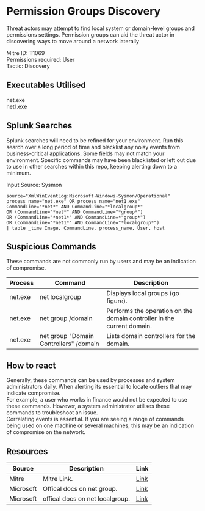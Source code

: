 # Permission Groups Discovery
Threat actors may attempt to find local system or domain-level groups and permissions settings. Permission groups can aid the threat actor in discovering ways to move around a network laterally

Mitre ID: T1069  
Permissions required: User    
Tactic: Discovery  

## Executables Utilised
net.exe  
net1.exe

## Splunk Searches
Splunk searches will need to be refined for your environment. Run this search over a long period of time and blacklist any noisy events from business-critical applications. Some fields may not match your environment. Specific commands may have been blacklisted or left out due to use in other searches within this repo, keeping alerting down to a minimum.

Input Source: Sysmon
```
source="XmlWinEventLog:Microsoft-Windows-Sysmon/Operational"
process_name="net.exe" OR process_name="net1.exe"
CommandLine="*net*" AND CommandLine="*localgroup*"
OR (CommandLine="*net*" AND CommandLine="*group*")
OR (CommandLine="*net1*" AND CommandLine=*"group*")
OR (CommandLine="*net1*" AND CommandLine="*localgroup*")
| table _time Image, CommandLine, process_name, User, host
```

## Suspicious Commands
These commands are not commonly run by users and may be an indication of compromise.

| Process  | Command | Description
| ------------- | ------------- | -------- | 
| net.exe |net localgroup |Displays local groups (go figure). |
| net.exe |net group /domain |Performs the operation on the domain controller in the current domain. |
| net.exe  | net group "Domain Controllers" /domain | Lists domain controllers for the domain. |

## How to react
Generally, these commands can be used by processes and system administrators daily. When alerting its essential to locate outliers that may indicate compromise.  
For example, a user who works in finance would not be expected to use these commands. However, a system administrator utilises these commands to troubleshoot an issue.  
Correlating events is essential. If you are seeing a range of commands being used on one machine or several machines, this may be an indication of compromise on the network.  

## Resources

| Source | Description | Link | 
| --- | --- | --- |
|Mitre |Mitre Link. |[Link](https://attack.mitre.org/techniques/T1069/) |
|  Microsoft | Offical docs on net group. |[Link](https://docs.microsoft.com/en-us/previous-versions/windows/it-pro/windows-server-2012-r2-and-2012/cc754051(v%3Dws.11)) |
|Microsoft | offical docs on net localgroup. | [Link](https://docs.microsoft.com/en-us/previous-versions/windows/it-pro/windows-server-2012-r2-and-2012/cc725622(v%3Dws.11))
